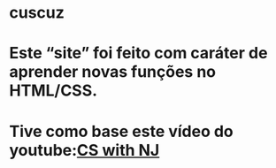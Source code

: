 # cuscuz

# Este “site” foi feito com caráter de aprender novas funções no HTML/CSS.

# Tive como base este vídeo do youtube:[CS with NJ](https://www.youtube.com/watch?v=f6wBwaK-1oc&list=PLT57LLGYvsrVKm8Fel7dxEm3ZX-Pfysll)

